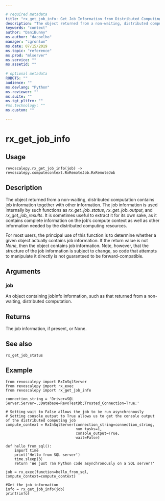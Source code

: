 ```yaml
--- 
 
# required metadata 
title: "rx_get_job_info: Get Job Information from Distributed Computing Job (revoscalepy)" 
description: "The object returned from a non-waiting, distributed computation  contains job information together with other information.  The job information is used internally by such functions as rx_get_job_status, rx_get_job_output, and rx_get_job_results. It is sometimes useful to extract it for its own sake, as it contains complete information on the job’s compute context as well as other information needed by the distributed computing resources.For most users, the principal use of this function is to determine whether a given object actually contains job information. If the return value is not None, then the object contains job information. Note, however, that the structure of the job information is subject to change, so code that attempts to manipulate it directly is not guaranteed to be forward-compatible." 
keywords: "context" 
author: "DaniBunny"
ms.author: "dacoelho" 
manager: "cgronlun" 
ms.date: 07/15/2019
ms.topic: "reference" 
ms.prod: "mlserver" 
ms.service: "" 
ms.assetid: "" 
 
# optional metadata 
ROBOTS: "" 
audience: "" 
ms.devlang: "Python" 
ms.reviewer: "" 
ms.suite: "" 
ms.tgt_pltfrm: "" 
#ms.technology: "" 
ms.custom: "" 
 
---
```


# rx_get_job_info


 


## Usage



```
revoscalepy.rx_get_job_info(job) -> revoscalepy.computecontext.RxRemoteJob.RxRemoteJob
```





## Description

The object returned from a non-waiting, distributed computation  contains job information together with other
information.  The job information is used internally by such functions as *rx_get_job_status*,
*rx_get_job_output*, and *rx_get_job_results*. It is sometimes useful to extract it for its own sake, as it
contains complete information on the job’s compute context as well as other information needed by the
distributed computing resources.

For most users, the principal use of this function is to determine whether a given object actually contains job
information. If the return value is not *None*, then the object contains job information. Note, however, that
the structure of the job information is subject to change, so code that attempts to manipulate it directly is
not guaranteed to be forward-compatible.


## Arguments


### job

An object containing jobInfo information, such as that returned from a non-waiting, distributed
computation.


## Returns

The job information, if present, or None.


## See also

`rx_get_job_status`


## Example



```
from revoscalepy import RxInSqlServer
from revoscalepy import rx_exec
from revoscalepy import rx_get_job_info

connection_string = 'Driver=SQL Server;Server=.;Database=RevoTestDb;Trusted_Connection=True;'

# Setting wait to False allows the job to be run asynchronously
# Setting console_output to True allows us to get the console output of the distributed computing job
compute_context = RxInSqlServer(connection_string=connection_string,
                                num_tasks=1,
                                console_output=True,
                                wait=False)

def hello_from_sql():
    import time
    print('Hello from SQL server')
    time.sleep(3)
    return 'We just ran Python code asynchronously on a SQL server!'

job = rx_exec(function=hello_from_sql, compute_context=compute_context)

#Get the job information
info = rx_get_job_info(job)
print(info)
```

